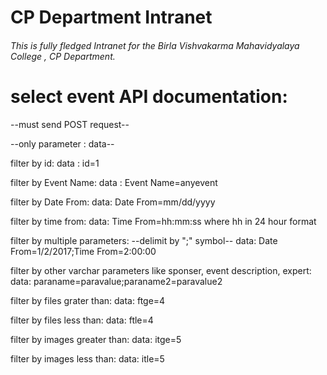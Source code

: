 # CP Department Intranet 

###### This is fully fledged Intranet for the Birla Vishvakarma Mahavidyalaya College , CP Department.

# select event API documentation:
--must send POST request--

--only parameter : data--

filter by id:
data : id=1

filter by Event Name:
data : Event Name=anyevent

filter by Date From:
data: Date From=mm/dd/yyyy

filter by time from:
data: Time From=hh:mm:ss
where hh in 24 hour format

filter by multiple parameters:
--delimit by ";" symbol--
data: Date From=1/2/2017;Time From=2:00:00

filter by other varchar parameters like sponser, event description, expert:
data: paraname=paravalue;paraname2=paravalue2

filter by files grater than:
data: ftge=4

filter by files less than:
data: ftle=4

filter by images greater than:
data: itge=5

filter by images less than:
data: itle=5
